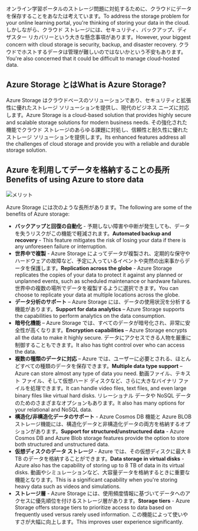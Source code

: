 <span data-ttu-id="d5e3d-101">オンライン学習ポータルのストレージ問題に対処するために、クラウドにデータを保存することをあなたは考えています。</span><span class="sxs-lookup"><span data-stu-id="d5e3d-101">To address the storage problem for your online learning portal, you're thinking of storing your data in the cloud.</span></span> <span data-ttu-id="d5e3d-102">しかしながら、クラウド ストレージには、セキュリティ、バックアップ、ディザスター リカバリーという大きな懸念事項があります。</span><span class="sxs-lookup"><span data-stu-id="d5e3d-102">However, your biggest concern with cloud storage is security, backup, and disaster recovery.</span></span> <span data-ttu-id="d5e3d-103">クラウドでホストするデータは管理が難しいのではないかという不安もあります。</span><span class="sxs-lookup"><span data-stu-id="d5e3d-103">You're also concerned that it could be difficult to manage cloud-hosted data.</span></span>

## <a name="what-is-azure-storage"></a><span data-ttu-id="d5e3d-104">Azure Storage とは</span><span class="sxs-lookup"><span data-stu-id="d5e3d-104">What is Azure Storage?</span></span>

<span data-ttu-id="d5e3d-105">Azure Storage はクラウドベースのソリューションであり、セキュリティと拡張性に優れたストレージ ソリューションを提供し、現代のビジネス ニーズに対応します。</span><span class="sxs-lookup"><span data-stu-id="d5e3d-105">Azure Storage is a cloud-based solution that provides highly secure and scalable storage solutions for modern business needs.</span></span> <span data-ttu-id="d5e3d-106">その強化された機能でクラウド ストレージのあらゆる課題に対処し、信頼性と耐久性に優れたストレージ ソリューションを提供します。</span><span class="sxs-lookup"><span data-stu-id="d5e3d-106">Its enhanced features address all the challenges of cloud storage  and provide you with a reliable and durable storage solution.</span></span>

## <a name="benefits-of-using-azure-to-store-data"></a><span data-ttu-id="d5e3d-107">Azure を利用してデータを格納することの長所</span><span class="sxs-lookup"><span data-stu-id="d5e3d-107">Benefits of using Azure to store data</span></span>

![メリット](../media-draft/Benefits.png)

<span data-ttu-id="d5e3d-109">Azure Storage には次のような長所があります。</span><span class="sxs-lookup"><span data-stu-id="d5e3d-109">The following are some of the benefits of Azure storage:</span></span>

- <span data-ttu-id="d5e3d-110">**バックアップと回復の自動化** - 予期しない障害や中断が発生しても、データを失うリスクがこの機能で軽減されます。</span><span class="sxs-lookup"><span data-stu-id="d5e3d-110">**Automated backup and recovery** -  This feature mitigates the risk of losing your data if there is any unforeseen failure or interruption.</span></span>
- <span data-ttu-id="d5e3d-111">**世界中で複製** - Azure Storage によってデータが複製され、定期的な保守やハードウェアの故障など、予定に入っているイベントや突然の出来事からデータを保護します。</span><span class="sxs-lookup"><span data-stu-id="d5e3d-111">**Replication across the globe** - Azure Storage replicates the copies of your data to protect it against any planned or unplanned events, such as scheduled maintenance or hardware failures.</span></span> <span data-ttu-id="d5e3d-112">世界中の複数の場所でデータを複製するように選択できます。</span><span class="sxs-lookup"><span data-stu-id="d5e3d-112">You can choose to replicate your data at multiple locations across the globe.</span></span>
- <span data-ttu-id="d5e3d-113">**データ分析のサポート** – Azure Storage には、データの使用状況を分析する機能があります。</span><span class="sxs-lookup"><span data-stu-id="d5e3d-113">**Support for data analytics** – Azure Storage supports the capabilities to perform analytics on the data consumption.</span></span>
- <span data-ttu-id="d5e3d-114">**暗号化機能** – Azure Storage では、すべてのデータが暗号化され、非常に安全性が高くなります。</span><span class="sxs-lookup"><span data-stu-id="d5e3d-114">**Encryption capabilities** – Azure Storage encrypts all the data to make it highly secure.</span></span> <span data-ttu-id="d5e3d-115">データにアクセスできる人物を厳重に制御することもできます。</span><span class="sxs-lookup"><span data-stu-id="d5e3d-115">It also has tight control over who can access the data.</span></span>
- <span data-ttu-id="d5e3d-116">**複数の種類のデータに対応** – Azure では、ユーザーに必要とされる、ほとんどすべての種類のデータを保存できます。</span><span class="sxs-lookup"><span data-stu-id="d5e3d-116">**Multiple data type support** – Azure can store almost any type of data you need.</span></span> <span data-ttu-id="d5e3d-117">動画ファイル、テキスト ファイル、そして仮想ハード ディスクなど、さらに大きなバイナリ ファイルを処理できます。</span><span class="sxs-lookup"><span data-stu-id="d5e3d-117">It can handle video files, text files, and even large binary files like virtual hard disks.</span></span> <span data-ttu-id="d5e3d-118">リレーショナル データや NoSQL データのためのさまざまなオプションもあります。</span><span class="sxs-lookup"><span data-stu-id="d5e3d-118">It also has many options for your relational and NoSQL data.</span></span>
- <span data-ttu-id="d5e3d-119">**構造化/非構造化データのサポート** - Azure Cosmos DB 機能と Azure BLOB ストレージ機能には、構造化データと非構造化データの両方を格納するオプションがあります。</span><span class="sxs-lookup"><span data-stu-id="d5e3d-119">**Support for structured/unstructured data** - Azure Cosmos DB and Azure Blob storage features provide the option to store both structured and unstructured data.</span></span>
- <span data-ttu-id="d5e3d-120">**仮想ディスクのデータ ストレージ** - Azure では、その仮想ディスクに最大 8 TB のデータを格納することができます。</span><span class="sxs-lookup"><span data-stu-id="d5e3d-120">**Data storage in virtual disks** - Azure also has the capability of storing up to 8 TB of data in its virtual disks.</span></span> <span data-ttu-id="d5e3d-121">動画やシミュレーションなど、大容量データを格納するときに重要な機能となります。</span><span class="sxs-lookup"><span data-stu-id="d5e3d-121">This is a significant capability when you're storing heavy data such as videos and simulations.</span></span>
- <span data-ttu-id="d5e3d-122">**ストレージ層** - Azure Storage には、使用頻度情報に基づいてデータへのアクセスに優先順位を付けるストレージ層があります。</span><span class="sxs-lookup"><span data-stu-id="d5e3d-122">**Storage tiers** - Azure Storage offers storage tiers to prioritize access to data based on frequently used versus rarely used information.</span></span> <span data-ttu-id="d5e3d-123">この機能によって使いやすさが大幅に向上します。</span><span class="sxs-lookup"><span data-stu-id="d5e3d-123">This improves user experience significantly.</span></span>
